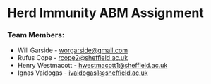 # Herd Immunity ABM Assignment

### Team Members:
- Will Garside - worgarside@gmail.com
- Rufus Cope - rcope2@sheffield.ac.uk
- Henry Westmacott - hwestmacott1@sheffield.ac.uk
- Ignas Vaidogas - ivaidogas1@sheffield.ac.uk
